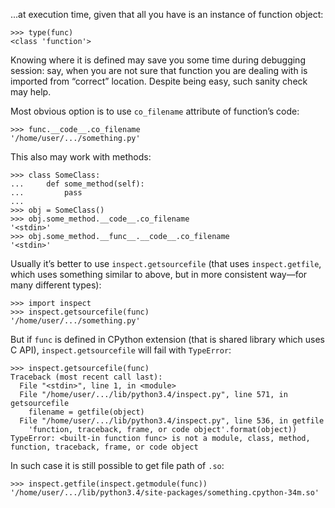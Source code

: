 ...at execution time, given that all you have is an instance of function
object:

```pycon3
>>> type(func)
<class 'function'>
```

Knowing where it is defined may save you some time during debugging session:
say, when you are not sure that function you are dealing with is imported from
“correct” location. Despite being easy, such sanity check may help.

Most obvious option is to use `co_filename` attribute of function’s code:

```pycon3
>>> func.__code__.co_filename
'/home/user/.../something.py'
```

This also may work with methods:

```pycon3
>>> class SomeClass:
...     def some_method(self):
...         pass
... 
>>> obj = SomeClass()
>>> obj.some_method.__code__.co_filename
'<stdin>'
>>> obj.some_method.__func__.__code__.co_filename
'<stdin>'
```

Usually it’s better to use `inspect.getsourcefile` (that uses `inspect.getfile`,
which uses something similar to above, but in more consistent way—for many different
types):

```pycon3
>>> import inspect
>>> inspect.getsourcefile(func)
'/home/user/.../something.py'
```

But if `func` is defined in CPython extension (that is shared library which uses C API),
`inspect.getsourcefile` will fail with `TypeError`:

```pycon3
>>> inspect.getsourcefile(func)
Traceback (most recent call last):
  File "<stdin>", line 1, in <module>
  File "/home/user/.../lib/python3.4/inspect.py", line 571, in getsourcefile
    filename = getfile(object)
  File "/home/user/.../lib/python3.4/inspect.py", line 536, in getfile
    'function, traceback, frame, or code object'.format(object))
TypeError: <built-in function func> is not a module, class, method, function, traceback, frame, or code object
```

In such case it is still possible to get file path of `.so`:

```pycon3
>>> inspect.getfile(inspect.getmodule(func))
'/home/user/.../lib/python3.4/site-packages/something.cpython-34m.so'
```
